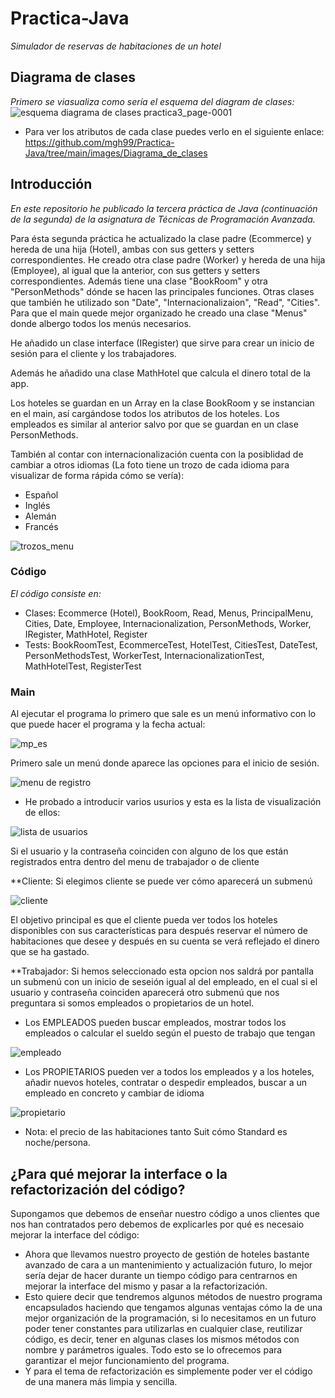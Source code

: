# Practica-Java
_Simulador de reservas de habitaciones de un hotel_

## Diagrama de clases
_Primero se viasualiza como sería el esquema del diagram de clases:_
![esquema diagrama de clases practica3_page-0001](https://user-images.githubusercontent.com/43043718/100024921-0a18eb80-2de8-11eb-937e-0c8903167a26.jpg)

* Para ver los atributos de cada clase puedes verlo en el siguiente enlace:
https://github.com/mgh99/Practica-Java/tree/main/images/Diagrama_de_clases

## Introducción
_En este repositorio he publicado la tercera práctica de Java (continuación de la segunda) de la asignatura de Técnicas de Programación Avanzada._

Para ésta segunda práctica he actualizado la clase padre (Ecommerce) y hereda de una hija (Hotel), ambas con sus getters y setters correspondientes.
He creado otra clase padre (Worker) y hereda de una hija (Employee), al igual que la anterior, con sus getters y setters correspondientes.
Además tiene una clase "BookRoom" y otra "PersonMethods" dónde se hacen las principales funciones.
Otras clases que también he utilizado son "Date", "Internacionalizaion", "Read", "Cities".
Para que el main quede mejor organizado he creado una clase "Menus" donde albergo todos los menús necesarios.

He añadido un clase interface (IRegister) que sirve para crear un inicio de sesión para el cliente y los trabajadores.

Además he añadido una clase MathHotel que calcula el dinero total de la app.

Los hoteles se guardan en un Array en la clase BookRoom y se instancian en el main, así cargándose todos los atributos de los hoteles.
Los empleados es similar al anterior salvo por que se guardan en un clase PersonMethods.

También al contar con internacionalización cuenta con la posiblidad de cambiar a otros idiomas
(La foto tiene un trozo de cada idioma para visualizar de forma rápida cómo se vería):

* Español
* Inglés
* Alemán
* Francés

![trozos_menu](https://user-images.githubusercontent.com/43043718/98460803-b4b5cb00-21a7-11eb-8582-aee66961c0bd.png)

### Código
_El código consiste en:_

* Clases: Ecommerce (Hotel), BookRoom, Read, Menus, PrincipalMenu, Cities, Date, Employee, Internacionalization, PersonMethods, Worker, IRegister, MathHotel, Register
* Tests: BookRoomTest, EcommerceTest, HotelTest, CitiesTest, DateTest, PersonMethodsTest, WorkerTest, InternacionalizationTest, MathHotelTest, RegisterTest

### Main

Al ejecutar el programa lo primero que sale es un menú informativo con lo que puede hacer el programa y la fecha actual:

![mp_es](https://user-images.githubusercontent.com/43043718/98460564-d01fd680-21a5-11eb-838d-f54ae9a323bd.png)

Primero sale un menú donde aparece las opciones para el inicio de sesión.

![menu de registro](https://user-images.githubusercontent.com/43043718/100026953-0ab38100-2dec-11eb-8819-704e437d3e94.png)

 * He probado a introducir varios usurios y esta es la lista de visualización de ellos:
 
 ![lista de usuarios](https://user-images.githubusercontent.com/43043718/100026985-1acb6080-2dec-11eb-9383-4456e5e0d5e4.png)
 
 Si el usuario y la contraseña coinciden con alguno de los que están registrados entra dentro del menu de trabajador o de cliente

 **Cliente:
Si elegimos cliente se puede ver cómo aparecerá un submenú 

![cliente](https://user-images.githubusercontent.com/43043718/98460629-53412c80-21a6-11eb-8315-0592a6bfe0fe.png)

El objetivo principal es que el cliente pueda ver todos los hoteles disponibles con sus características para después reservar el número de habitaciones que desee y después en su cuenta se verá reflejado el dinero que se ha gastado.

 **Trabajador:
 Si hemos seleccionado esta opcion nos saldrá por pantalla un submenú con un inicio de seseión igual al del empleado, en el cual si el usuario y contraseña coinciden aparecerá otro submenú que nos preguntara si somos empleados o propietarios de un hotel.
 - Los EMPLEADOS pueden buscar empleados, mostrar todos los empleados o calcular el sueldo según el puesto de trabajo que tengan
 
 ![empleado](https://user-images.githubusercontent.com/43043718/98460663-9bf8e580-21a6-11eb-9c5d-a5ee9f8a6053.png)
 
 - Los PROPIETARIOS pueden ver a todos los empleados y a los hoteles, añadir nuevos hoteles, contratar o despedir empleados, buscar a un empleado en concreto y cambiar de idioma
 
 ![propietario](https://user-images.githubusercontent.com/43043718/98460674-b632c380-21a6-11eb-893c-126c6aad4da0.png)
 
 * Nota: el precio de las habitaciones tanto Suit cómo Standard es noche/persona.
 
 ## ¿Para qué mejorar la interface o la refactorización del código?
 
 Supongamos que debemos de enseñar nuestro código a unos clientes que nos han contratados pero debemos de explicarles por qué es necesaio mejorar la interface del código:
  * Ahora que llevamos nuestro proyecto de gestión de hoteles bastante avanzado de cara a un mantenimiento y actualización futuro, lo mejor sería dejar de hacer durante un tiempo código para centrarnos en mejorar la interface del mismo y pasar a la refactorización.
  * Esto quiere decir que tendremos algunos métodos de nuestro programa encapsulados haciendo que tengamos algunas ventajas cómo la de una mejor organización de la programación, si lo necesitamos en un futuro poder tener constantes para utilizarlas en cualquier clase, reutilizar código, es decir, tener en algunas clases los mismos métodos con nombre y parámetros iguales. Todo esto se lo ofrecemos para garantizar el mejor funcionamiento del programa.
  * Y para el tema de refactorización es simplemente poder ver el código de una manera más limpia y sencilla.

